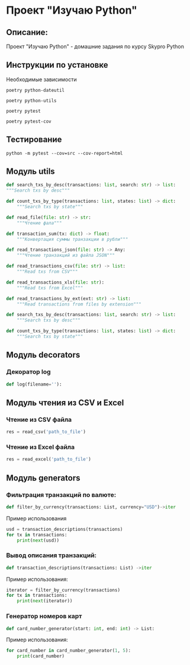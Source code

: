 # Проект "Изучаю Python"

## Описание:

Проект "Изучаю Python" - домашние задания по курсу Skypro Python

## Инструкции по установке

Необходимые зависимости

```poetry python-dateutil```

```poetry python-utils```

```poetry pytest```

```poetry pytest-cov```

## Тестирование
```python -m pytest --cov=src --cov-report=html```

## Модуль utils

```python
def search_txs_by_desc(transactions: list, search: str) -> list:
"""Search txs by desc"""
```
```python
def count_txs_by_type(transactions: list, states: list) -> dict:
    """Search txs by state"""
```
```python
def read_file(file: str) -> str:
    """Чтение фала"""
```
````python
def transaction_sum(tx: dict) -> float:
    """Конвертация суммы транзакции в рубли"""
````
```python
def read_transactions_json(file: str) -> Any:
    """Чтение транзакций из файла JSON"""
```
```python
def read_transactions_csv(file: str) -> list:
    """Read txs from CSV"""
```
```python
def read_transactions_xls(file: str):
    """Read txs from Excel"""
```
```python
def read_transactions_by_ext(ext: str) -> list:
    """Read transactions from files by extension"""
```
```python
def search_txs_by_desc(transactions: list, search: str) -> list:
    """Search txs by desc"""
```
```python
def count_txs_by_type(transactions: list, states: list) -> dict:
    """Search txs by state"""
```


## Модуль decorators
### Декоратор log 
```python
def log(filename=''):
```

## Модуль чтения из CSV и Excel
### Чтение из CSV файла
```python
res = read_csv('path_to_file')
```
### Чтение из Excel файла
```python
res = read_excel('path_to_file')
```

## Модуль generators

### Фильтрация транзакций по валюте:

```python 
def filter_by_currency(transactions: List, currency="USD")->iter
```
Пример использования
```python
usd = transaction_descriptions(transactions)
for tx in transactions:
    print(next(usd))
```

### Вывод описания транзакций:

```python 
def transaction_descriptions(transactions: List) ->iter
```

Пример использования:
```python
iterator = filter_by_currency(transactions)
for tx in transactions:
    print(next(iterator))
```

### Генератор номеров карт
```python
def card_number_generator(start: int, end: int) -> List:
```

Пример использования:
```python
for card_number in card_number_generator(1, 5):
    print(card_number)
```

